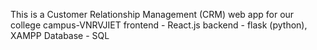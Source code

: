This is a Customer Relationship Management (CRM) web app for our college campus-VNRVJIET
frontend - React.js
backend - flask (python), XAMPP
Database - SQL
